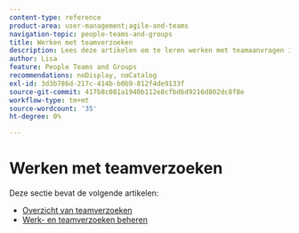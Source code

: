 ```yaml
---
content-type: reference
product-area: user-management;agile-and-teams
navigation-topic: people-teams-and-groups
title: Werken met teamverzoeken
description: Lees deze artikelen om te leren werken met teamaanvragen in Workfront.
author: Lisa
feature: People Teams and Groups
recommendations: noDisplay, noCatalog
exl-id: 3d3b786d-217c-414b-b0b9-812f4de9133f
source-git-commit: 417b8c081a1940b112e8cfbd6d9216d802dc8f8e
workflow-type: tm+mt
source-wordcount: '35'
ht-degree: 0%

---
```


# Werken met teamverzoeken

Deze sectie bevat de volgende artikelen:

* [Overzicht van teamverzoeken](../../people-teams-and-groups/work-with-team-requests/team-requests-overview.md)
* [Werk- en teamverzoeken beheren](../../people-teams-and-groups/work-with-team-requests/manage-work-and-team-requests.md)
